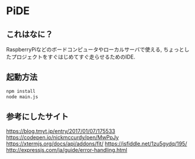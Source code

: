 # PiDE

## これはなに？

RaspberryPiなどのボードコンピュータやローカルサーバで使える, ちょっとしたプロジェクトをすぐはじめてすぐ走らせるためのIDE.

## 起動方法

```sh
npm install
node main.js
```

## 参考にしたサイト

https://blog.tmyt.jp/entry/2017/01/07/175533
https://codepen.io/nickmccurdy/pen/MwPpJy
https://xtermjs.org/docs/api/addons/fit/
https://jsfiddle.net/1zu5gydq/195/
http://expressjs.com/ja/guide/error-handling.html
